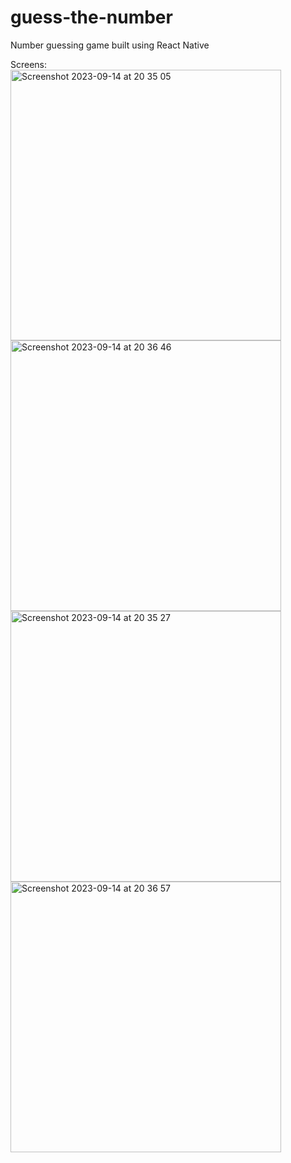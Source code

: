 # guess-the-number
Number guessing game built using React Native

Screens:
<br>
<img width="433" alt="Screenshot 2023-09-14 at 20 35 05" src="https://github.com/jvckmorvn/guess-the-number/assets/68481327/ae8fb395-5dbc-4b12-9e46-9a58207fc158">
<br>
<img width="433" alt="Screenshot 2023-09-14 at 20 36 46" src="https://github.com/jvckmorvn/guess-the-number/assets/68481327/b98a19c0-3af9-4af1-82e8-8aa6a3a86a0a">
<be>
<img width="433" alt="Screenshot 2023-09-14 at 20 35 27" src="https://github.com/jvckmorvn/guess-the-number/assets/68481327/311686a2-d1ef-4b93-bafa-7dfd792e5fa1">
<br>
<img width="433" alt="Screenshot 2023-09-14 at 20 36 57" src="https://github.com/jvckmorvn/guess-the-number/assets/68481327/b160ecb7-5e14-4d71-b203-d71499368a9f">
